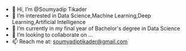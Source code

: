 - 👋 Hi, I’m @Soumyadip Tikader
- 👀 I’m interested in Data Science,Machine Learning,Deep Learning,Artificial Intelligence
- 🌱 I’m currently in my final year of Bachelor's degree in Data Science
- 💞️ I’m looking to collaborate on ...
- 📫 Reach me at: soumyadiptikader@gmail.com

<!---
Soumyadip07/Soumyadip07 is a ✨ special ✨ repository because its `README.md` (this file) appears on your GitHub profile.
You can click the Preview link to take a look at your changes.
--->
